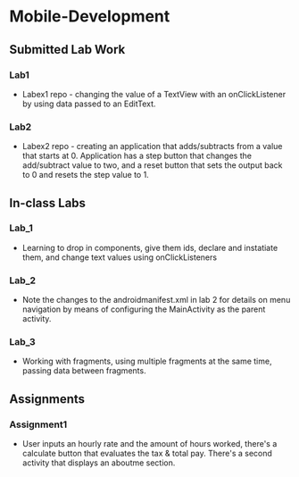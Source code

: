 # Mobile-Development
## Submitted Lab Work

### Lab1
* Labex1 repo - changing the value of a TextView with an onClickListener by using data passed to an EditText.

### Lab2
* Labex2 repo - creating an application that adds/subtracts from a value that starts at 0. Application has a step button that changes the add/subtract value to two, and a reset button that sets the output back to 0 and resets the step value to 1.

## In-class Labs

### Lab_1
* Learning to drop in components, give them ids, declare and instatiate them, and change text values using onClickListeners

### Lab_2
* Note the changes to the androidmanifest.xml in lab 2 for details on menu navigation by means of configuring the MainActivity as the parent activity.

### Lab_3 
* Working with fragments, using multiple fragments at the same time, passing data between fragments.

## Assignments

### Assignment1
* User inputs an hourly rate and the amount of hours worked, there's a calculate button that evaluates the tax & total pay. There's a second activity that displays an aboutme section.
